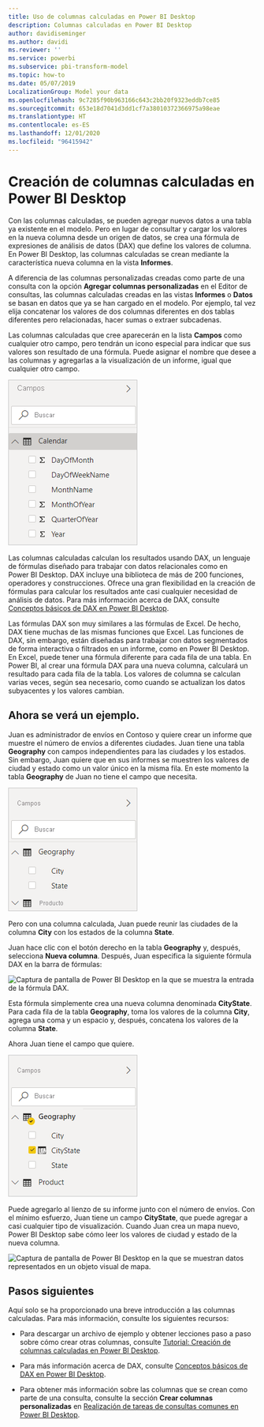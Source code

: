 ```yaml
---
title: Uso de columnas calculadas en Power BI Desktop
description: Columnas calculadas en Power BI Desktop
author: davidiseminger
ms.author: davidi
ms.reviewer: ''
ms.service: powerbi
ms.subservice: pbi-transform-model
ms.topic: how-to
ms.date: 05/07/2019
LocalizationGroup: Model your data
ms.openlocfilehash: 9c7285f90b963166c643c2bb20f9323eddb7ce85
ms.sourcegitcommit: 653e18d7041d3dd1cf7a38010372366975a98eae
ms.translationtype: HT
ms.contentlocale: es-ES
ms.lasthandoff: 12/01/2020
ms.locfileid: "96415942"
---
```

# <a name="create-calculated-columns-in-power-bi-desktop"></a>Creación de columnas calculadas en Power BI Desktop
Con las columnas calculadas, se pueden agregar nuevos datos a una tabla ya existente en el modelo. Pero en lugar de consultar y cargar los valores en la nueva columna desde un origen de datos, se crea una fórmula de expresiones de análisis de datos (DAX) que define los valores de columna. En Power BI Desktop, las columnas calculadas se crean mediante la característica nueva columna en la vista **Informes**.

A diferencia de las columnas personalizadas creadas como parte de una consulta con la opción **Agregar columnas personalizadas** en el Editor de consultas, las columnas calculadas creadas en las vistas **Informes** o **Datos** se basan en datos que ya se han cargado en el modelo. Por ejemplo, tal vez elija concatenar los valores de dos columnas diferentes en dos tablas diferentes pero relacionadas, hacer sumas o extraer subcadenas.

Las columnas calculadas que cree aparecerán en la lista **Campos** como cualquier otro campo, pero tendrán un icono especial para indicar que sus valores son resultado de una fórmula. Puede asignar el nombre que desee a las columnas y agregarlas a la visualización de un informe, igual que cualquier otro campo.

![Captura de pantalla de Power BI Desktop en la que se muestran columnas calculadas en la vista Campos.](media/desktop-calculated-columns/calccolinpbid_fields.png)
 
Las columnas calculadas calculan los resultados usando DAX, un lenguaje de fórmulas diseñado para trabajar con datos relacionales como en Power BI Desktop. DAX incluye una biblioteca de más de 200 funciones, operadores y construcciones. Ofrece una gran flexibilidad en la creación de fórmulas para calcular los resultados ante casi cualquier necesidad de análisis de datos. Para más información acerca de DAX, consulte [Conceptos básicos de DAX en Power BI Desktop](desktop-quickstart-learn-dax-basics.md).

Las fórmulas DAX son muy similares a las fórmulas de Excel. De hecho, DAX tiene muchas de las mismas funciones que Excel. Las funciones de DAX, sin embargo, están diseñadas para trabajar con datos segmentados de forma interactiva o filtrados en un informe, como en Power BI Desktop. En Excel, puede tener una fórmula diferente para cada fila de una tabla. En Power BI, al crear una fórmula DAX para una nueva columna, calculará un resultado para cada fila de la tabla. Los valores de columna se calculan varias veces, según sea necesario, como cuando se actualizan los datos subyacentes y los valores cambian.

## <a name="lets-look-at-an-example"></a>Ahora se verá un ejemplo.
Juan es administrador de envíos en Contoso y quiere crear un informe que muestre el número de envíos a diferentes ciudades. Juan tiene una tabla **Geography** con campos independientes para las ciudades y los estados. Sin embargo, Juan quiere que en sus informes se muestren los valores de ciudad y estado como un valor único en la misma fila. En este momento la tabla **Geography** de Juan no tiene el campo que necesita.

![Captura de pantalla de Power BI Desktop en la que se muestra el filtro Geography en la vista Campos.](media/desktop-calculated-columns/calccolinpbid_cityandstatefields.png)

Pero con una columna calculada, Juan puede reunir las ciudades de la columna **City** con los estados de la columna **State**.

Juan hace clic con el botón derecho en la tabla **Geography** y, después, selecciona **Nueva columna**. Después, Juan especifica la siguiente fórmula DAX en la barra de fórmulas:

![Captura de pantalla de Power BI Desktop en la que se muestra la entrada de la fórmula DAX.](media/desktop-calculated-columns/calccolinpbid_formula.png)

Esta fórmula simplemente crea una nueva columna denominada **CityState**. Para cada fila de la tabla **Geography**, toma los valores de la columna **City**, agrega una coma y un espacio y, después, concatena los valores de la columna **State**.

Ahora Juan tiene el campo que quiere.

![Captura de pantalla de Power BI Desktop en la que se muestra CityState activado en el filtro Geography de la vista Campos.](media/desktop-calculated-columns/calccolinpbid_citystatefield.png)

Puede agregarlo al lienzo de su informe junto con el número de envíos. Con el mínimo esfuerzo, Juan tiene un campo **CityState**, que puede agregar a casi cualquier tipo de visualización. Cuando Juan crea un mapa nuevo, Power BI Desktop sabe cómo leer los valores de ciudad y estado de la nueva columna.

![Captura de pantalla de Power BI Desktop en la que se muestran datos representados en un objeto visual de mapa.](media/desktop-calculated-columns/calccolinpbid_citystatemap.png)

## <a name="next-steps"></a>Pasos siguientes
Aquí solo se ha proporcionado una breve introducción a las columnas calculadas. Para más información, consulte los siguientes recursos:

* Para descargar un archivo de ejemplo y obtener lecciones paso a paso sobre cómo crear otras columnas, consulte [Tutorial: Creación de columnas calculadas en Power BI Desktop](desktop-tutorial-create-calculated-columns.md).

* Para más información acerca de DAX, consulte [Conceptos básicos de DAX en Power BI Desktop](desktop-quickstart-learn-dax-basics.md).

* Para obtener más información sobre las columnas que se crean como parte de una consulta, consulte la sección **Crear columnas personalizadas** en [Realización de tareas de consultas comunes en Power BI Desktop](desktop-common-query-tasks.md).  


